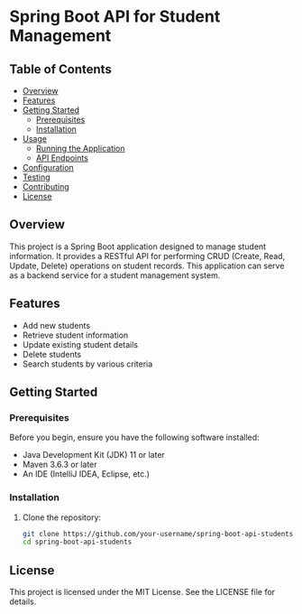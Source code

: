   # Spring Boot API for Student Management

## Table of Contents
- [Overview](#overview)
- [Features](#features)
- [Getting Started](#getting-started)
  - [Prerequisites](#prerequisites)
  - [Installation](#installation)
- [Usage](#usage)
  - [Running the Application](#running-the-application)
  - [API Endpoints](#api-endpoints)
- [Configuration](#configuration)
- [Testing](#testing)
- [Contributing](#contributing)
- [License](#license)

## Overview
This project is a Spring Boot application designed to manage student information. It provides a RESTful API for performing CRUD (Create, Read, Update, Delete) operations on student records. This application can serve as a backend service for a student management system.

## Features
- Add new students
- Retrieve student information
- Update existing student details
- Delete students
- Search students by various criteria

## Getting Started

### Prerequisites
Before you begin, ensure you have the following software installed:
- Java Development Kit (JDK) 11 or later
- Maven 3.6.3 or later
- An IDE (IntelliJ IDEA, Eclipse, etc.)

### Installation
1. Clone the repository:
   ```sh
   git clone https://github.com/your-username/spring-boot-api-students.git
   cd spring-boot-api-students

## License

This project is licensed under the MIT License. See the LICENSE file for details.

